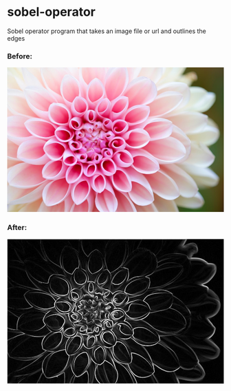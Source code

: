 # sobel-operator
Sobel operator program that takes an image file or url and outlines the edges

### Before:
![before](/example.jpg)

### After:
![after](/example/example.png)
